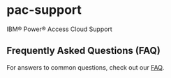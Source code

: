 # pac-support
IBM&reg; Power&reg; Access Cloud Support

## Frequently Asked Questions (FAQ)
For answers to common questions, check out our [FAQ](./docs/FAQ.md).
